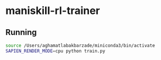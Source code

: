 # maniskill-rl-trainer

## Running

``` bash
source /Users/aghamatlabakbarzade/miniconda3/bin/activate
SAPIEN_RENDER_MODE=cpu python train.py 
```
